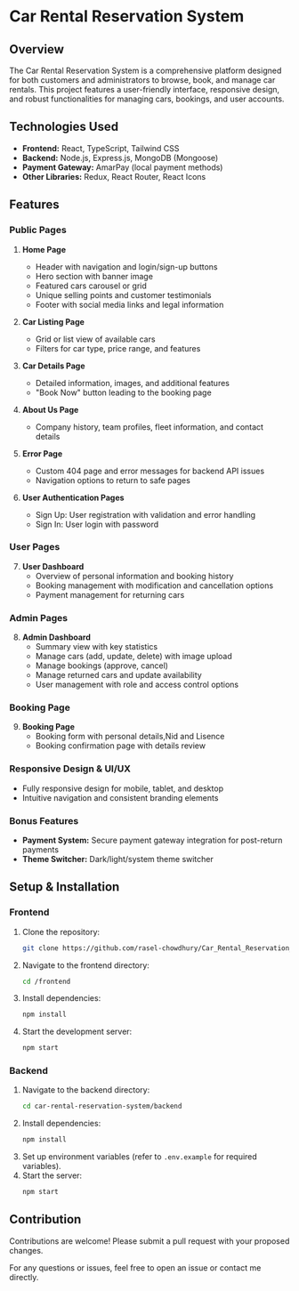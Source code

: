 # Car Rental Reservation System

## Overview

The Car Rental Reservation System is a comprehensive platform designed for both customers and administrators to browse, book, and manage car rentals. This project features a user-friendly interface, responsive design, and robust functionalities for managing cars, bookings, and user accounts.

## Technologies Used

- **Frontend:** React, TypeScript, Tailwind CSS
- **Backend:** Node.js, Express.js, MongoDB (Mongoose)
- **Payment Gateway:** AmarPay (local payment methods)
- **Other Libraries:** Redux, React Router, React Icons

## Features

### Public Pages

1. **Home Page**
   - Header with navigation and login/sign-up buttons
   - Hero section with banner image 
   - Featured cars carousel or grid
   - Unique selling points and customer testimonials
   - Footer with social media links and legal information

2. **Car Listing Page**
   - Grid or list view of available cars
   - Filters for car type, price range, and features

3. **Car Details Page**
   - Detailed information, images, and additional features
   - "Book Now" button leading to the booking page

4. **About Us Page**
   - Company history, team profiles, fleet information, and contact details

5. **Error Page**
   - Custom 404 page and error messages for backend API issues
   - Navigation options to return to safe pages

6. **User Authentication Pages**
   - Sign Up: User registration with validation and error handling
   - Sign In: User login with password 

### User Pages

7. **User Dashboard**
   - Overview of personal information and booking history
   - Booking management with modification and cancellation options
   - Payment management for returning cars

### Admin Pages

8. **Admin Dashboard**
   - Summary view with key statistics
   - Manage cars (add, update, delete) with image upload
   - Manage bookings (approve, cancel)
   - Manage returned cars and update availability
   - User management with role and access control options

### Booking Page

9. **Booking Page**
   - Booking form with personal details,Nid and Lisence
   - Booking confirmation page with details review

### Responsive Design & UI/UX

- Fully responsive design for mobile, tablet, and desktop
- Intuitive navigation and consistent branding elements

### Bonus Features

- **Payment System:** Secure payment gateway integration for post-return payments
- **Theme Switcher:** Dark/light/system theme switcher

## Setup & Installation

### Frontend

1. Clone the repository:
    ```bash
    git clone https://github.com/rasel-chowdhury/Car_Rental_Reservation_System-client-.git
    ```
2. Navigate to the frontend directory:
    ```bash
    cd /frontend
    ```
3. Install dependencies:
    ```bash
    npm install
    ```
4. Start the development server:
    ```bash
    npm start
    ```

### Backend

1. Navigate to the backend directory:
    ```bash
    cd car-rental-reservation-system/backend
    ```
2. Install dependencies:
    ```bash
    npm install
    ```
3. Set up environment variables (refer to `.env.example` for required variables).
4. Start the server:
    ```bash
    npm start
    ```

## Contribution

Contributions are welcome! Please submit a pull request with your proposed changes.


For any questions or issues, feel free to open an issue or contact me directly.

